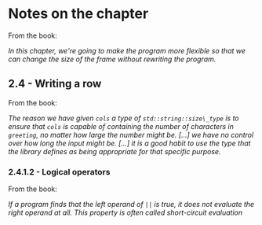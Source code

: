 # Notes on the chapter

From the book:

_In this chapter, we're going to make the program more flexible so that we can change the size of the frame without rewriting the program._

## 2.4 - Writing a row
From the book:

_The reason we have given `cols` a type of `std::string::size\_type` is to ensure that `cols` is capable of containing the number of characters in `greeting`, no matter how large the number might be. [...] we have no control over how long the input might be._
_[...] it is a good habit to use the type that the library defines as being appropriate for that specific purpose._

### 2.4.1.2 - Logical operators
From the book:

_If a program finds that the left operand of `||` is true, it does not evaluate the right operand at all. This property is often called *short-circuit evaluation*_
